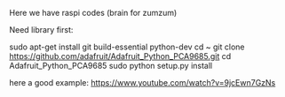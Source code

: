 Here we have raspi codes (brain for zumzum)

Need library first:

sudo apt-get install git build-essential python-dev
cd ~
git clone https://github.com/adafruit/Adafruit_Python_PCA9685.git
cd Adafruit_Python_PCA9685
sudo python setup.py install

here a good example:
https://www.youtube.com/watch?v=9jcEwn7GzNs
